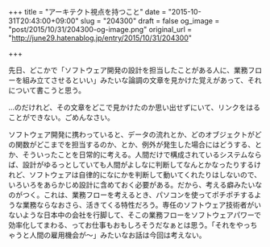 +++
title = "アーキテクト視点を持つこと"
date = "2015-10-31T20:43:00+09:00"
slug = "204300"
draft = false
og_image = "post/2015/10/31/204300-og-image.png"
original_url = "http://june29.hatenablog.jp/entry/2015/10/31/204300"

+++

<p>先日、どこかで「ソフトウェア開発の設計を担当したことがある人に、業務フローを組み立てさせるといい」みたいな論調の文章を見かけた覚えがあって、それについて書こうと思う。</p>

<p>…のだけれど、その文章をどこで見かけたのか思い出せずにいて、リンクをはることができない。ごめんなさい。</p>

<p>ソフトウェア開発に携わっていると、データの流れとか、どのオブジェクトがどの関数がどこまでを担当するのか、とか、例外が発生した場合にはどうする、とか、そういったことを日常的に考える。人間だけで構成されているシステムならば、設計がゆるっとしていても人間がよしなに判断してなんとかなったりするけれど、ソフトウェアは自律的になにかを判断して動いてくれたりはしないので、いろいろをあらかじめ設計に含めておく必要がある。だから、考える癖みたいなのがつく。これは、業務フローを考えるとき、パソコンを使ってポチポチするような業務ならなおさら、活きてくる特性だろう。専任のソフトウェア技術者がいないような日本中の会社を行脚して、そこの業務フローをソフトウェアパワーで効率化してまわる、ってお仕事もおもしろそうだなぁとは思う。「それをやっちゃうと人間の雇用機会が〜」みたいなお話は今回は考えない。</p>

